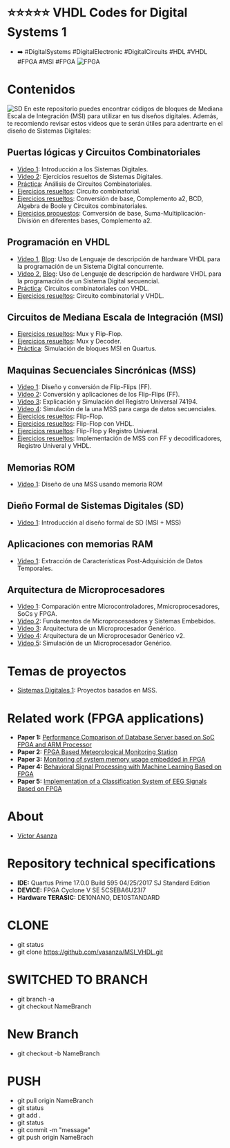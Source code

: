 # ⭐⭐⭐⭐⭐ VHDL Codes for Digital Systems 1
- ➡️ #DigitalSystems #DigitalElectronic #DigitalCircuits #HDL #VHDL #FPGA #MSI #FPGA
![FPGA](https://user-images.githubusercontent.com/12642226/126781573-f8af8ca5-0cdf-4d91-a8bb-fece6117d426.png)

# Contenidos
![SD](https://user-images.githubusercontent.com/12642226/150647904-c8eaf852-bfd2-4465-b432-90fd83dee562.png)
En este repositorio puedes encontrar códigos de bloques de Mediana Escala de Integración (MSI) para utilizar en tus diseños digitales.
Además, te recomiendo revisar estos videos que te serán útiles para adentrarte en el diseño de Sistemas Digitales:

## Puertas lógicas y Circuitos Combinatoriales
- [Video 1](https://www.youtube.com/watch?v=fiQaocvqg9M&list=PLQzI-judwt-k4PkAGj_e_ZHDzYI0ZpshK&index=17&t=4393s):  Introducción a los Sistemas Digitales.
- [Video 2](https://www.youtube.com/watch?v=RsQSRA2K-R0&list=PLQzI-judwt-k4PkAGj_e_ZHDzYI0ZpshK&index=17&t=2876s): Ejercicios resueltos de Sistemas Digitales.
- [Práctica](https://vasanza.blogspot.com/2017/08/practica-analisis-de-circuitos.html): Análisis de Circuitos Combinatoriales.
- [Ejercicios resueltos](https://vasanza.blogspot.com/2017/12/sistemas-digitales-1-solucion-examen.html): Circuito combinatorial.
- [Ejercicios resueltos](https://vasanza.blogspot.com/2017/11/leccion-1er-parcial-sistemas-digitales.html): Conversión de base, Complemento a2, BCD, Algebra de Boole y Circuitos combinatoriales.
- [Ejercicios propuestos](https://vasanza.blogspot.com/2017/05/ejercicios-propuestos-cap1-sistemas.html): Comversión de base, Suma-Multiplicación-División en diferentes bases, Complemento a2.

## Programación en VHDL
- [Video 1](https://www.youtube.com/watch?v=iWi0UZ-J1ps&list=PLQzI-judwt-k4PkAGj_e_ZHDzYI0ZpshK&index=19), [Blog](https://vasanza.blogspot.com/2020/01/lenguaje-de-descripcion-de-hardware.html):  Uso de Lenguaje de descripción de hardware VHDL para la programación de un Sistema Digital concurrente.
- [Video 2](https://www.youtube.com/watch?v=v5BQ54q3yq8&list=PLQzI-judwt-k4PkAGj_e_ZHDzYI0ZpshK&index=19&t=8s), [Blog](https://vasanza.blogspot.com/2020/01/lenguaje-de-descripcion-de-hardware_16.html):  Uso de Lenguaje de descripción de hardware VHDL para la programación de un Sistema Digital secuencial.
- [Práctica](https://vasanza.blogspot.com/2017/08/practica-resolucion-de-circuitos.html): Circuitos combinatoriales con VHDL.
- [Ejercicios resueltos](https://vasanza.blogspot.com/2017/11/leccion-vhdl-1er-parcial-sistemas.html): Circuito combinatorial y VHDL.

## Circuitos de Mediana Escala de Integración (MSI)
- [Ejercicios resueltos](https://vasanza.blogspot.com/2020/09/solucion-leccion-sistemas-digitales-1_5.html): Mux y Flip-Flop.
- [Ejercicios resueltos](https://vasanza.blogspot.com/2020/08/solucion-leccion-sistemas-digitales-1_19.html): Mux y Decoder.
- [Práctica](https://vasanza.blogspot.com/2017/08/practica-simulacion-de-circuitos-msi-en.html): Simulación de bloques MSI en Quartus.

## Maquinas Secuenciales Sincrónicas (MSS)
- [Video 1](https://www.youtube.com/watch?v=LIuhAu6pFls&list=PLQzI-judwt-k4PkAGj_e_ZHDzYI0ZpshK&index=15&t=933s): Diseño y conversión de Flip-Flips (FF).
- [Video 2](https://www.youtube.com/watch?v=gm7dK02FfDo&list=PLQzI-judwt-k4PkAGj_e_ZHDzYI0ZpshK&index=12&t=1s): Conversión y aplicaciones de los Flip-Flips (FF).
- [Video 3](https://www.youtube.com/watch?v=jMllwBxmH0E&list=PLQzI-judwt-k4PkAGj_e_ZHDzYI0ZpshK&index=11&t=6s): Explicación y Simulación del Registro Universal 74194.
- [Video 4](https://www.youtube.com/watch?v=Sf8DrhujwEE&list=PLQzI-judwt-k4PkAGj_e_ZHDzYI0ZpshK&index=6&t=1s): Simulación de la una MSS para carga de datos secuenciales.
- [Ejercicios resueltos](https://vasanza.blogspot.com/2020/09/solucion-leccion-sistemas-digitales-1.html): Flip-Flop.
- [Ejercicios resueltos](https://vasanza.blogspot.com/2020/08/solucion-leccion-sistemas-digitales-1_31.html): Flip-Flop con VHDL.
- [Ejercicios resueltos](https://vasanza.blogspot.com/2018/01/sistemas-digitales-1-leccion-resuelta.html): Flip-Flop y Registro Univeral.
- [Ejercicios resueltos](https://vasanza.blogspot.com/2017/08/lecciones-sistemas-digitales-i-2do.html): Implementación de MSS con FF y decodificadores, Registro Univeral y VHDL.

## Memorias ROM
- [Video 1](https://www.youtube.com/watch?v=YXkjFQkx3As&list=PLQzI-judwt-k4PkAGj_e_ZHDzYI0ZpshK&index=13&t=3s): Diseño de una MSS usando memoria ROM

## Dieño Formal de Sistemas Digitales (SD)
- [Video 1](https://www.youtube.com/watch?v=suKzo0FqlgA&list=PLQzI-judwt-k4PkAGj_e_ZHDzYI0ZpshK&index=15): Introducción al diseño formal de SD (MSI + MSS)

## Aplicaciones con memorias RAM
- [Video 1](https://www.youtube.com/watch?v=tX9d0Zn8ujc&list=PLQzI-judwt-k4PkAGj_e_ZHDzYI0ZpshK&index=14&t=3s): Extracción de Características Post-Adquisición de Datos Temporales. 

## Arquitectura de Microprocesadores
- [Video 1](https://www.youtube.com/watch?v=Xma-bvUI-e8&list=PLQzI-judwt-k4PkAGj_e_ZHDzYI0ZpshK&index=5&t=3126s): Comparación entre Microcontroladores, Mmicroprocesadores, SoCs y FPGA.
- [Video 2](https://www.youtube.com/watch?v=Sc5--d7hnN0&list=PLQzI-judwt-k4PkAGj_e_ZHDzYI0ZpshK&index=10&t=1363s): Fundamentos de Microprocesadores y Sistemas Embebidos.
- [Video 3](https://www.youtube.com/watch?v=9PJScPknzhY&list=PLQzI-judwt-k4PkAGj_e_ZHDzYI0ZpshK&index=4&t=1164s): Arquitectura de un Microprocesador Genérico.
- [Video 4](https://www.youtube.com/watch?v=UdNjA-8QmtU&list=PLQzI-judwt-k4PkAGj_e_ZHDzYI0ZpshK&index=3&t=2s): Arquitectura de un Microprocesador Genérico v2.
- [Video 5](https://www.youtube.com/watch?v=zKjPHsazdcA&list=PLQzI-judwt-k4PkAGj_e_ZHDzYI0ZpshK&index=2&t=180s): Simulación de un Microprocesador Genérico.

# Temas de proyectos
- [Sistemas Digitales 1](https://vasanza.blogspot.com/2021/05/sistemas-digitales-1-proyectos.html): Proyectos basados en MSS.

# Related work (FPGA applications)
- **Paper 1:** [Performance Comparison of Database Server based on SoC FPGA and ARM Processor](https://ieeexplore.ieee.org/document/9647742)
- **Paper 2:** [FPGA Based Meteorological Monitoring Station](https://ieeexplore.ieee.org/abstract/document/9530151)
- **Paper 3:** [Monitoring of system memory usage embedded in FPGA](https://ieeexplore.ieee.org/abstract/document/9232863)
- **Paper 4:** [Behavioral Signal Processing with Machine Learning Based on FPGA](https://link.springer.com/chapter/10.1007%2F978-3-030-59194-6_17)
- **Paper 5:** [Implementation of a Classification System of EEG Signals Based on FPGA](https://ieeexplore.ieee.org/document/9096752)

# About
- [Víctor Asanza](https://vasanza.blogspot.com/p/about-me.html)

# Repository technical specifications
- **IDE:** Quartus Prime 17.0.0 Build 595 04/25/2017 SJ Standard Edition
- **DEVICE:** FPGA Cyclone V SE 5CSEBA6U23I7
- **Hardware TERASIC:** DE10NANO, DE10STANDARD

# CLONE
- git status
- git clone https://github.com/vasanza/MSI_VHDL.git

# SWITCHED TO BRANCH
- git branch -a
- git checkout NameBranch

# New Branch
- git checkout -b NameBranch

# PUSH
- git pull origin NameBranch
- git status
- git add .
- git status
- git commit -m "message"
- git push origin NameBrach
